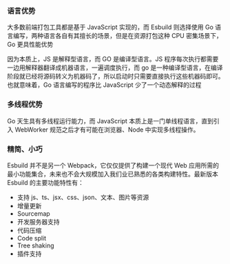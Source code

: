 ### 语言优势

大多数前端打包工具都是基于 JavaScript 实现的，而 Esbuild 则选择使用 Go 语言编写，两种语言各自有其擅长的场景，但是在资源打包这种 CPU 密集场景下，Go 更具性能优势

因为本质上，JS 是解释型语言，而 GO 是编译型语言。JS 程序每次执行都需要一边用解释器翻译成机器语言，一遍调度执行，而 go 是一种编译型语言，在编译阶段就已经将源码转义为机器码了，所以启动时只需要直接执行这些机器码即可。也就意味着，Go 语言编写的程序比 JavaScript 少了一个动态解释的过程

### 多线程优势

Go 天生具有多线程运行能力，而 JavaScript 本质上是一门单线程语言，直到引入 WebWorker 规范之后才有可能在浏览器、Node 中实现多线程操作。

### 精简、小巧

Esbuild 并不是另一个 Webpack，它仅仅提供了构建一个现代 Web 应用所需的最小功能集合，未来也不会大规模加入我们业已熟悉的各类构建特性。最新版本 Esbuild 的主要功能特性有：

- 支持 js、ts、jsx、css、json、文本、图片等资源
- 增量更新
- Sourcemap
- 开发服务器支持
- 代码压缩
- Code split
- Tree shaking
- 插件支持
